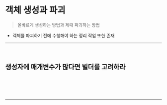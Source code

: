 # 객체 생성과 파괴
> 올바르게 생성하는 방법과 제때 파괴하는 방법
* 객체를 파괴하기 전에 수행해야 하는 정리 작업 또한 존재

<hr>
<br>

## 생성자에 매개변수가 많다면 빌더를 고려하라
#### 

<br>

### 

<br>
<hr>
<br>

